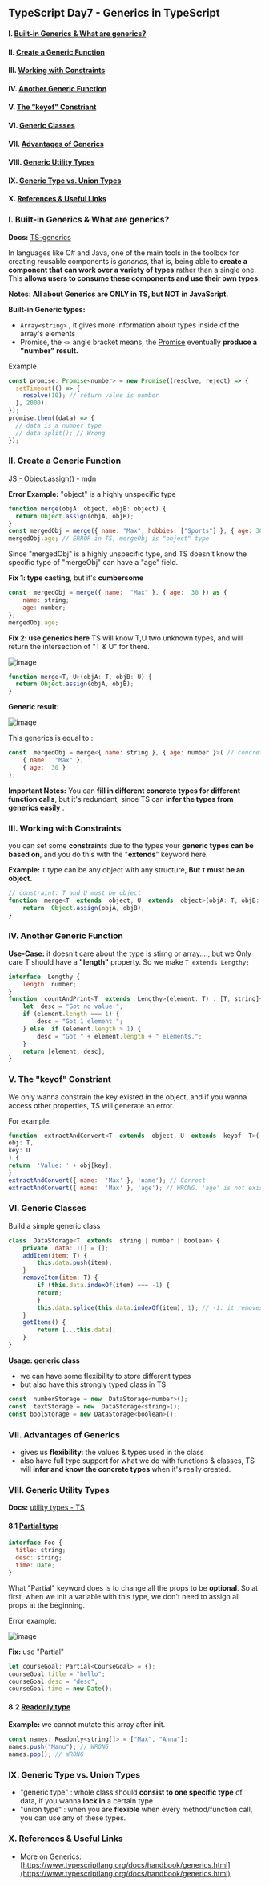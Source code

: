 ## TypeScript Day7 - Generics in TypeScript

#### I. [Built-in Generics & What are generics?](#p1)

#### II. [Create a Generic Function](#p2)

#### III. [Working with Constraints](#p3)

#### IV. [Another Generic Function](#p4)

#### V. [The "keyof" Constriant](#p5)

#### VI. [Generic Classes](#p6)

#### VII. [Advantages of Generics](#p7)

#### VIII. [Generic Utility Types](#p8)

#### IX. [Generic Type vs. Union Types](#p9)

#### X. [References & Useful Links](#p10)

<div id="p1" />

### I. Built-in Generics & What are generics?

**Docs:** [TS-generics](https://www.typescriptlang.org/docs/handbook/2/generics.html)

In languages like C# and Java, one of the main tools in the toolbox for creating reusable components is _generics_, that is, being able to **create a component that can work over a variety of types** rather than a single one. This **allows users to consume these components and use their own types.**

**Notes**: **All about Generics are ONLY in TS, but NOT in JavaScript.**

**Built-in Generic types:**

- `Array<string>` , it gives more information about types inside of the array's elements
- Promise<number>, the `<>` angle bracket means, the [Promise](https://developer.mozilla.org/en-US/docs/Web/JavaScript/Reference/Global_Objects/Promise) eventually **produce a "number" result.**

Example

```js
const promise: Promise<number> = new Promise((resolve, reject) => {
  setTimeout(() => {
    resolve(10); // return value is number
  }, 2000);
});
promise.then((data) => {
  // data is a number type
  // data.split(); // Wrong
});
```

<div id="p2" />

### II. Create a Generic Function

[JS - Object.assign() - mdn](https://developer.mozilla.org/en-US/docs/Web/JavaScript/Reference/Global_Objects/Object/assign)

**Error Example:** "object" is a highly unspecific type

```js
function merge(objA: object, objB: object) {
  return Object.assign(objA, objB);
}
const mergedObj = merge({ name: "Max", hobbies: ["Sports"] }, { age: 30 });
mergedObj.age; // ERROR in TS, mergeObj is "object" type
```

Since "mergedObj" is a highly unspecific type, and TS doesn't know the specific type of "mergeObj" can have a "age" field.

**Fix 1: type casting**, but it's **cumbersome**

```js
const  mergedObj = merge({ name:  "Max" }, { age:  30 }) as {
	name: string;
	age: number;
};
mergedObj.age;
```

**Fix 2: use generics here**
TS will know T,U two unknown types, and will return the intersection of "T & U" for there.

![image](../assets/generic-function-types.png ":size=550")

```js
function merge<T, U>(objA: T, objB: U) {
  return Object.assign(objA, objB);
}
```

**Generic result:**

![image](../assets/generics-return-type.png ":size=600")

This generics is equal to :

```js
const  mergedObj = merge<{ name: string }, { age: number }>( // concrete types
	{ name:  "Max" },
	{ age:  30 }
);
```

**Important Notes:**
You can **fill in different concrete types for different function calls**, but it's redundant, since TS can **infer the types from generics easily** .

<div id="p3" />

### III. Working with Constraints

you can set some **constraint**s due to the types your **generic types can be based on**, and you do this with the "**extends**" keyword here.

**Example:** `T` type can be any object with any structure, **But `T` must be an object.**

```js
// constraint: T and U must be object
function  merge<T  extends  object, U  extends  object>(objA: T, objB: U) {
	return  Object.assign(objA, objB);
}
```

<div id="p4" />

### IV. Another Generic Function

**Use-Case:**
it doesn't care about the type is stirng or array...., but we Only care T should have a **"length"** property. So we make `T extends Lengthy;`

```js
interface  Lengthy {
	length: number;
}
function  countAndPrint<T  extends  Lengthy>(element: T) : [T, string]{
	let  desc = "Got no value.";
	if (element.length === 1) {
		desc = "Got 1 element.";
	} else  if (element.length > 1) {
		desc = "Got " + element.length + " elements.";
	}
	return [element, desc];
}
```

<div id="p5" />

### V. The "keyof" Constriant

We only wanna constrain the key existed in the object, and if you wanna access other properties, TS will generate an error.

For example:

```js
function  extractAndConvert<T  extends  object, U  extends  keyof  T>(
obj: T,
key: U
) {
return  'Value: ' + obj[key];
}
extractAndConvert({ name:  'Max' }, 'name'); // Correct
extractAndConvert({ name:  'Max' }, 'age'); // WRONG. 'age' is not existed
```

<div id="p6" />

### VI. Generic Classes

Build a simple generic class

```js
class  DataStorage<T  extends  string | number | boolean> {
	private  data: T[] = [];
	addItem(item: T) {
		this.data.push(item);
	}
	removeItem(item: T) {
		if (this.data.indexOf(item) === -1) {
		return;
		}
		this.data.splice(this.data.indexOf(item), 1); // -1: it removes the last one if not found
	}
	getItems() {
		return [...this.data];
	}
}
```

**Usage: generic class**

- we can have some flexibility to store different types
- but also have this strongly typed class in TS

```js
const  numberStorage = new  DataStorage<number>();
const  textStorage = new  DataStorage<string>();
const boolStorage = new DataStorage<boolean>();
```

<div id="p7" />

### VII. Advantages of Generics

- gives us **flexibility**: the values & types used in the class
- also have full type support for what we do with functions & classes, TS will **infer and know the concrete types** when it's really created.

<div id="p8" />

### VIII. Generic Utility Types

**Docs:** [utility types - TS](https://www.typescriptlang.org/docs/handbook/utility-types.html)

#### 8.1 [Partial type](https://www.typescriptlang.org/docs/handbook/utility-types.html#partialtype)

```js
interface Foo {
  title: string;
  desc: string;
  time: Date;
}
```

What "Partial" keyword does is to change all the props to be **optional**. So at first, when we init a variable with this type, we don't need to assign all props at the beginning.

Error example:

![image](../assets/partial-error-ts.png ":size=780")

**Fix:** use "Partial"

```js
let courseGoal: Partial<CourseGoal> = {};
courseGoal.title = "hello";
courseGoal.desc = "desc";
courseGoal.time = new Date();
```

#### 8.2 [Readonly type](https://www.typescriptlang.org/docs/handbook/utility-types.html#readonlytype)

**Example:** we cannot mutate this array after init.

```js
const names: Readonly<string[]> = ["Max", "Anna"];
names.push("Manu"); // WRONG
names.pop(); // WRONG
```

<div id="P9" />

### IX. Generic Type vs. Union Types

- "generic type" : whole class should **consist to one specific type** of data, if you wanna **lock in** a certain type
- "union type" : when you are **flexible** when every method/function call, you can use any of these types.

<div id="p10" />

### X. References & Useful Links

- More on Generics: [https://www.typescriptlang.org/docs/handbook/generics.html](https://www.typescriptlang.org/docs/handbook/generics.html)
